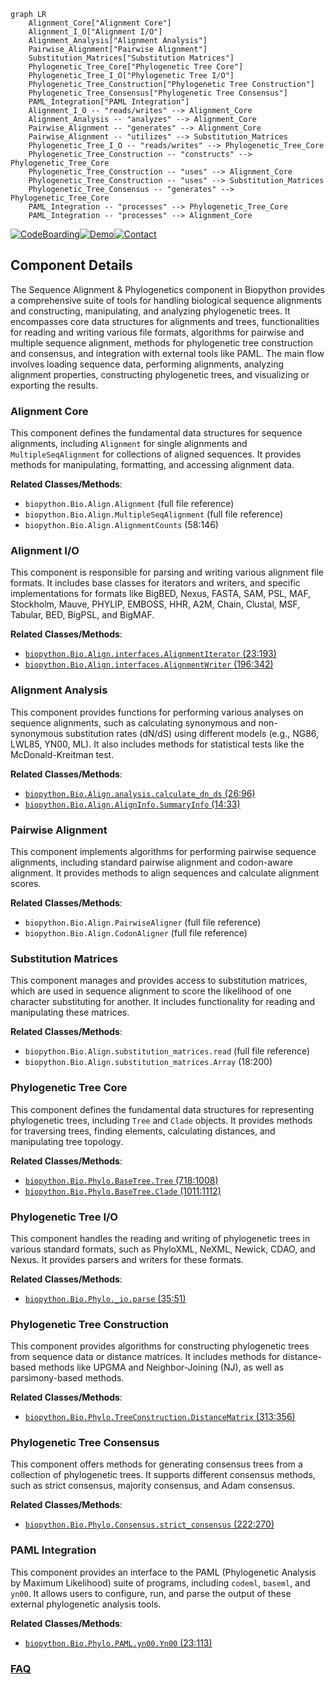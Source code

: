 ```mermaid
graph LR
    Alignment_Core["Alignment Core"]
    Alignment_I_O["Alignment I/O"]
    Alignment_Analysis["Alignment Analysis"]
    Pairwise_Alignment["Pairwise Alignment"]
    Substitution_Matrices["Substitution Matrices"]
    Phylogenetic_Tree_Core["Phylogenetic Tree Core"]
    Phylogenetic_Tree_I_O["Phylogenetic Tree I/O"]
    Phylogenetic_Tree_Construction["Phylogenetic Tree Construction"]
    Phylogenetic_Tree_Consensus["Phylogenetic Tree Consensus"]
    PAML_Integration["PAML Integration"]
    Alignment_I_O -- "reads/writes" --> Alignment_Core
    Alignment_Analysis -- "analyzes" --> Alignment_Core
    Pairwise_Alignment -- "generates" --> Alignment_Core
    Pairwise_Alignment -- "utilizes" --> Substitution_Matrices
    Phylogenetic_Tree_I_O -- "reads/writes" --> Phylogenetic_Tree_Core
    Phylogenetic_Tree_Construction -- "constructs" --> Phylogenetic_Tree_Core
    Phylogenetic_Tree_Construction -- "uses" --> Alignment_Core
    Phylogenetic_Tree_Construction -- "uses" --> Substitution_Matrices
    Phylogenetic_Tree_Consensus -- "generates" --> Phylogenetic_Tree_Core
    PAML_Integration -- "processes" --> Phylogenetic_Tree_Core
    PAML_Integration -- "processes" --> Alignment_Core
```
[![CodeBoarding](https://img.shields.io/badge/Generated%20by-CodeBoarding-9cf?style=flat-square)](https://github.com/CodeBoarding/GeneratedOnBoardings)[![Demo](https://img.shields.io/badge/Try%20our-Demo-blue?style=flat-square)](https://www.codeboarding.org/demo)[![Contact](https://img.shields.io/badge/Contact%20us%20-%20contact@codeboarding.org-lightgrey?style=flat-square)](mailto:contact@codeboarding.org)

## Component Details

The Sequence Alignment & Phylogenetics component in Biopython provides a comprehensive suite of tools for handling biological sequence alignments and constructing, manipulating, and analyzing phylogenetic trees. It encompasses core data structures for alignments and trees, functionalities for reading and writing various file formats, algorithms for pairwise and multiple sequence alignment, methods for phylogenetic tree construction and consensus, and integration with external tools like PAML. The main flow involves loading sequence data, performing alignments, analyzing alignment properties, constructing phylogenetic trees, and visualizing or exporting the results.

### Alignment Core
This component defines the fundamental data structures for sequence alignments, including `Alignment` for single alignments and `MultipleSeqAlignment` for collections of aligned sequences. It provides methods for manipulating, formatting, and accessing alignment data.


**Related Classes/Methods**:

- `biopython.Bio.Align.Alignment` (full file reference)
- `biopython.Bio.Align.MultipleSeqAlignment` (full file reference)
- `biopython.Bio.Align.AlignmentCounts` (58:146)


### Alignment I/O
This component is responsible for parsing and writing various alignment file formats. It includes base classes for iterators and writers, and specific implementations for formats like BigBED, Nexus, FASTA, SAM, PSL, MAF, Stockholm, Mauve, PHYLIP, EMBOSS, HHR, A2M, Chain, Clustal, MSF, Tabular, BED, BigPSL, and BigMAF.


**Related Classes/Methods**:

- <a href="https://github.com/biopython/biopython/blob/master/Bio/Align/interfaces.py#L23-L193" target="_blank" rel="noopener noreferrer">`biopython.Bio.Align.interfaces.AlignmentIterator` (23:193)</a>
- <a href="https://github.com/biopython/biopython/blob/master/Bio/Align/interfaces.py#L196-L342" target="_blank" rel="noopener noreferrer">`biopython.Bio.Align.interfaces.AlignmentWriter` (196:342)</a>


### Alignment Analysis
This component provides functions for performing various analyses on sequence alignments, such as calculating synonymous and non-synonymous substitution rates (dN/dS) using different models (e.g., NG86, LWL85, YN00, ML). It also includes methods for statistical tests like the McDonald-Kreitman test.


**Related Classes/Methods**:

- <a href="https://github.com/biopython/biopython/blob/master/Bio/Align/analysis.py#L26-L96" target="_blank" rel="noopener noreferrer">`biopython.Bio.Align.analysis.calculate_dn_ds` (26:96)</a>
- <a href="https://github.com/biopython/biopython/blob/master/Bio/Align/AlignInfo.py#L14-L33" target="_blank" rel="noopener noreferrer">`biopython.Bio.Align.AlignInfo.SummaryInfo` (14:33)</a>


### Pairwise Alignment
This component implements algorithms for performing pairwise sequence alignments, including standard pairwise alignment and codon-aware alignment. It provides methods to align sequences and calculate alignment scores.


**Related Classes/Methods**:

- `biopython.Bio.Align.PairwiseAligner` (full file reference)
- `biopython.Bio.Align.CodonAligner` (full file reference)


### Substitution Matrices
This component manages and provides access to substitution matrices, which are used in sequence alignment to score the likelihood of one character substituting for another. It includes functionality for reading and manipulating these matrices.


**Related Classes/Methods**:

- `biopython.Bio.Align.substitution_matrices.read` (full file reference)
- `biopython.Bio.Align.substitution_matrices.Array` (18:200)


### Phylogenetic Tree Core
This component defines the fundamental data structures for representing phylogenetic trees, including `Tree` and `Clade` objects. It provides methods for traversing trees, finding elements, calculating distances, and manipulating tree topology.


**Related Classes/Methods**:

- <a href="https://github.com/biopython/biopython/blob/master/Bio/Phylo/BaseTree.py#L718-L1008" target="_blank" rel="noopener noreferrer">`biopython.Bio.Phylo.BaseTree.Tree` (718:1008)</a>
- <a href="https://github.com/biopython/biopython/blob/master/Bio/Phylo/BaseTree.py#L1011-L1112" target="_blank" rel="noopener noreferrer">`biopython.Bio.Phylo.BaseTree.Clade` (1011:1112)</a>


### Phylogenetic Tree I/O
This component handles the reading and writing of phylogenetic trees in various standard formats, such as PhyloXML, NeXML, Newick, CDAO, and Nexus. It provides parsers and writers for these formats.


**Related Classes/Methods**:

- <a href="https://github.com/biopython/biopython/blob/master/Bio/Phylo/_io.py#L35-L51" target="_blank" rel="noopener noreferrer">`biopython.Bio.Phylo._io.parse` (35:51)</a>


### Phylogenetic Tree Construction
This component provides algorithms for constructing phylogenetic trees from sequence data or distance matrices. It includes methods for distance-based methods like UPGMA and Neighbor-Joining (NJ), as well as parsimony-based methods.


**Related Classes/Methods**:

- <a href="https://github.com/biopython/biopython/blob/master/Bio/Phylo/TreeConstruction.py#L313-L356" target="_blank" rel="noopener noreferrer">`biopython.Bio.Phylo.TreeConstruction.DistanceMatrix` (313:356)</a>


### Phylogenetic Tree Consensus
This component offers methods for generating consensus trees from a collection of phylogenetic trees. It supports different consensus methods, such as strict consensus, majority consensus, and Adam consensus.


**Related Classes/Methods**:

- <a href="https://github.com/biopython/biopython/blob/master/Bio/Phylo/Consensus.py#L222-L270" target="_blank" rel="noopener noreferrer">`biopython.Bio.Phylo.Consensus.strict_consensus` (222:270)</a>


### PAML Integration
This component provides an interface to the PAML (Phylogenetic Analysis by Maximum Likelihood) suite of programs, including `codeml`, `baseml`, and `yn00`. It allows users to configure, run, and parse the output of these external phylogenetic analysis tools.


**Related Classes/Methods**:

- <a href="https://github.com/biopython/biopython/blob/master/Bio/Phylo/PAML/yn00.py#L23-L113" target="_blank" rel="noopener noreferrer">`biopython.Bio.Phylo.PAML.yn00.Yn00` (23:113)</a>




### [FAQ](https://github.com/CodeBoarding/GeneratedOnBoardings/tree/main?tab=readme-ov-file#faq)